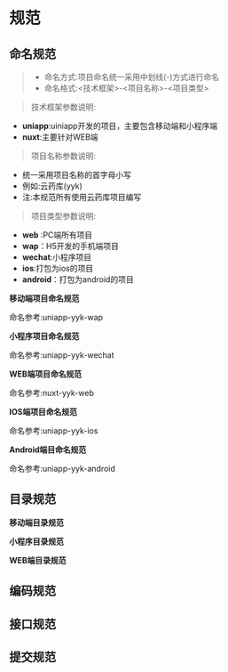 

# 规范

## 命名规范

> - 命名方式:项目命名统一采用中划线(-)方式进行命名
> -   命名格式:<技术框架>-<项目名称>-<项目类型>

>  技术框架参数说明:

- **uniapp**:uiniapp开发的项目，主要包含移动端和小程序端
- **nuxt**:主要针对WEB端

>  项目名称参数说明:

- 统一采用项目名称的首字母小写
- 例如:云药库(yyk)
- 注:本规范所有使用云药库项目编写

> 项目类型参数说明:

- **web** :PC端所有项目
- **wap**：H5开发的手机端项目
- **wechat**:小程序项目
- **ios**:打包为ios的项目
- **android**：打包为android的项目

**移动端项目命名规范**

命名参考:uniapp-yyk-wap

**小程序项目命名规范**

命名参考:uniapp-yyk-wechat

**WEB端项目命名规范**

命名参考:nuxt-yyk-web

**IOS端项目命名规范**

命名参考:uniapp-yyk-ios

**Android端目命名规范**

命名参考:uniapp-yyk-android

## 目录规范

**移动端目录规范**

**小程序目录规范**

**WEB端目录规范**

## 编码规范

## 接口规范
## 提交规范